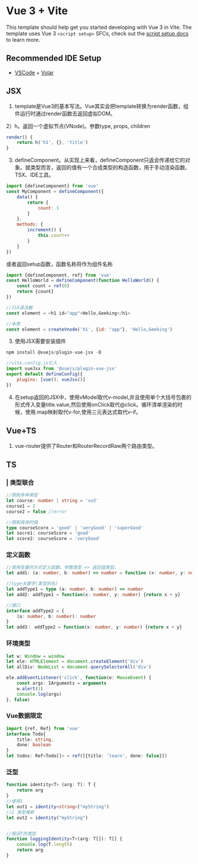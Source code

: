 # Vue 3 + Vite

This template should help get you started developing with Vue 3 in Vite. The template uses Vue 3 `<script setup>` SFCs, check out the [script setup docs](https://v3.vuejs.org/api/sfc-script-setup.html#sfc-script-setup) to learn more.

## Recommended IDE Setup

- [VSCode](https://code.visualstudio.com/) + [Volar](https://marketplace.visualstudio.com/items?itemName=johnsoncodehk.volar)

## JSX

1) template是Vue3的基本写法。Vue其实会把template转换为render函数，组件运行时通过render函数去返回虚拟DOM。

2）h。返回一个虚拟节点(VNode)。参数type, props, children

```javascript
render() {
    return h('h1', {}, 'title')
}
```

3) defineComponent。从实现上来看，defineComponent只返会传递给它的对象。就类型而言，返回的值有一个合成类型的构造函数，用于手动渲染函数、TSX、IDE工具。

```javascript
import {defineComponent} from 'vue'
const MyComponent = defineComponent({
    data() {
        return {
            count: 1
        }
    },
    methods: {
        increment() {
            this.count++
        }
    }
})
```

或者返回setup函数，函数名称将作为组件名称

```javascript
import {defineComponent, ref} from 'vue'
const HelloWorld = defineComponent(function HelloWorld() {
    const count = ref(0)
    return {count}
})
```

```javascript
//JSX语法糖
const element = <h1 id="app">Hello,Geeking</h1>

//本质
const element = createVnode('h1', {id: "app"}, 'Hello,Geeking')
```

3) 使用JSX需要安装插件

```javascript
npm install @vuejs/plugin-vue-jsx -D

//vite.config.js引入
import vueJsx from '@vuejs/plugin-vue-jsx'
export default defineConfig({
    plugins: [vue(), vueJsx()]
})
```

4) 在setup返回的JSX中，使用vModel取代v-model,并且使用单个大括号包裹的形式传入变量title.value,然后使用onClick取代@click。循环清单渲染的时候，使用.map映射取代v-for,使用三元表达式取代v-if。

## Vue+TS

1) vue-router提供了Router和RouterRecordRaw两个路由类型。

## TS

### | 类型联合

```typescript
//限制多种类型
let course: number | string = 'vu3'
course1 = 2
course2 = false //error

//限制具体的值
type courseScore = 'good' | 'veryGood' | 'superGood'
let socre1: courseScore = 'good'
let score2: courseScore = 'veryGood'
```

### 定义函数

```typescript
//使用变量的方式定义函数。参数类型 => 返回值类型。
let add1: (a: number, b: number) => number = function (x: number, y: number): number => {return x + y}

//type关键字(类型别名)
let addType1 = type (a: number, b: number) => number
let add2: addType1 = function(x: number, y: number) {return x + y}

//接口
interface addType2 = {
    (a: number, b: number): number
}
let add3： addType2 = function(x: number, y: number) {return x + y}
```

### 环境类型

```typescript
let w: Window = window
let ele: HTMLElement = document.createElement('div')
let allDiv: NodeList = document.querySelectorAll('div')

ele.addEventListener('click', function(e: MouseEvent) {
    const args: IArguments = arguments
    w.alert(1)
    console.log(args)
}, false)
```

### Vue数据限定

```typescript
import {ref, Ref} from 'vue'
interface Todo{
    title: string,
    done: boolean
}
let todos: Ref<Todo[]> = ref([{title: 'learn', done: false}])
```

### 泛型

```typescript
function identity<T> (arg: T): T {
    return arg
}
//使用1
let out1 = identity<string>("myString")
//2 类型推断
let out2 = identity("myString")


//假设T的类型
function loggingIdentity<T>(arg: T[]): T[] {
    console.log(T.length)
    return arg
}
```



















